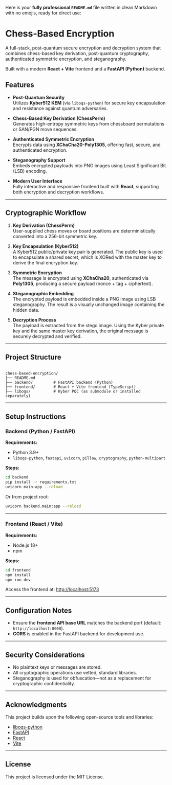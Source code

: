 Here is your **fully professional `README.md`** file written in clean Markdown with no emojis, ready for direct use:


# Chess-Based Encryption

A full-stack, post-quantum secure encryption and decryption system that combines chess-based key derivation, post-quantum cryptography, authenticated symmetric encryption, and steganography.

Built with a modern **React + Vite** frontend and a **FastAPI (Python)** backend.



## Features

- **Post-Quantum Security**  
  Utilizes **Kyber512 KEM** (via `liboqs-python`) for secure key encapsulation and resistance against quantum adversaries.

- **Chess-Based Key Derivation (ChessPerm)**  
  Generates high-entropy symmetric keys from chessboard permutations or SAN/PGN move sequences.

- **Authenticated Symmetric Encryption**  
  Encrypts data using **XChaCha20-Poly1305**, offering fast, secure, and authenticated encryption.

- **Steganography Support**  
  Embeds encrypted payloads into PNG images using Least Significant Bit (LSB) encoding.

- **Modern User Interface**  
  Fully interactive and responsive frontend built with **React**, supporting both encryption and decryption workflows.

---

## Cryptographic Workflow

1. **Key Derivation (ChessPerm)**  
   User-supplied chess moves or board positions are deterministically converted into a 256-bit symmetric key.

2. **Key Encapsulation (Kyber512)**  
   A Kyber512 public/private key pair is generated. The public key is used to encapsulate a shared secret, which is XORed with the master key to derive the final encryption key.

3. **Symmetric Encryption**  
   The message is encrypted using **XChaCha20**, authenticated via **Poly1305**, producing a secure payload (nonce + tag + ciphertext).

4. **Steganographic Embedding**  
   The encrypted payload is embedded inside a PNG image using LSB steganography. The result is a visually unchanged image containing the hidden data.

5. **Decryption Process**  
   The payload is extracted from the stego image. Using the Kyber private key and the same master key derivation, the original message is securely decrypted and verified.

---

## Project Structure

```

chess-based-encryption/
├── README.md
├── backend/         # FastAPI backend (Python)
├── frontend/        # React + Vite frontend (TypeScript)
├── liboqs/          # Kyber PQC (as submodule or installed separately)

````

---

## Setup Instructions

### Backend (Python / FastAPI)

**Requirements:**
- Python 3.9+
- `liboqs-python`, `fastapi`, `uvicorn`, `pillow`, `cryptography`, `python-multipart`

**Steps:**
```bash
cd backend
pip install -r requirements.txt
uvicorn main:app --reload
````

Or from project root:

```bash
uvicorn backend.main:app --reload
```

---

### Frontend (React / Vite)

**Requirements:**

* Node.js 18+
* npm

**Steps:**

```bash
cd frontend
npm install
npm run dev
```

Access the frontend at:
[http://localhost:5173](http://localhost:5173)

---

## Configuration Notes

* Ensure the **frontend API base URL** matches the backend port (default: `http://localhost:8000`).
* **CORS** is enabled in the FastAPI backend for development use.

---

## Security Considerations

* No plaintext keys or messages are stored.
* All cryptographic operations use vetted, standard libraries.
* Steganography is used for obfuscation—not as a replacement for cryptographic confidentiality.

---

## Acknowledgments

This project builds upon the following open-source tools and libraries:

* [liboqs-python](https://github.com/open-quantum-safe/liboqs-python)
* [FastAPI](https://fastapi.tiangolo.com/)
* [React](https://reactjs.org/)
* [Vite](https://vitejs.dev/)

---

## License

This project is licensed under the MIT License.

